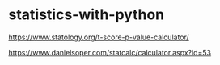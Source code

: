 # statistics-with-python

https://www.statology.org/t-score-p-value-calculator/

https://www.danielsoper.com/statcalc/calculator.aspx?id=53
